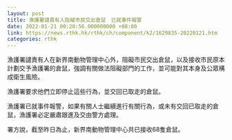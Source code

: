```yaml
---
layout: post
title: 漁護署譴責有人阻礙市民交出倉鼠　已就事件報警
date: 2022-01-21 00:20:56.000000000 +08:00
link: https://news.rthk.hk/rthk/ch/component/k2/1629835-20220121.htm
categories: rthk
---
```


漁護署譴責有人在新界南動物管理中心外，阻礙市民交出倉鼠，以及接收市民原本計劃交予漁護署的倉鼠，強調有關做法阻礙部門的工作，並可能對其本身及公眾構成衛生風險。

漁護署要求他們立即停止這些行為，並交回已取走的倉鼠。

漁護署已就事件報警，如果有關人士繼續進行有關行為，或未有交回已取走的倉鼠，漁護署必定嚴肅跟進及交由警方處理。

署方說，截至昨日為止，新界南動物管理中心共已接收68隻倉鼠。
